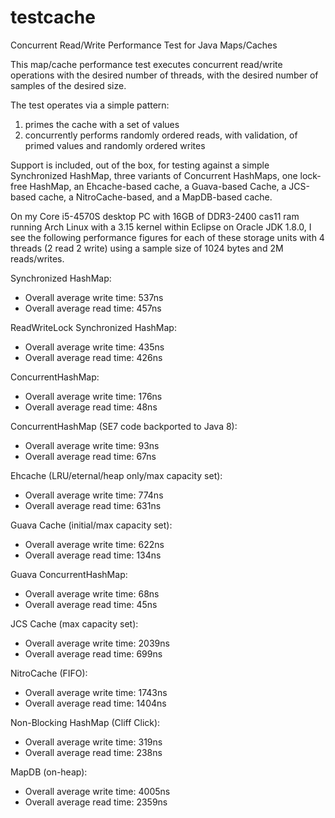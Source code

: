testcache
=========

Concurrent Read/Write Performance Test for Java Maps/Caches

This map/cache performance test executes concurrent read/write operations with the desired number of threads, with the desired number of samples of the desired size.

The test operates via a simple pattern:
1) primes the cache with a set of values
2) concurrently performs randomly ordered reads, with validation, of primed values and randomly ordered writes

Support is included, out of the box, for testing against a simple Synchronized HashMap, three variants of Concurrent HashMaps, one lock-free HashMap, an Ehcache-based cache, a Guava-based Cache, a JCS-based cache, a NitroCache-based, and a MapDB-based cache.

On my Core i5-4570S desktop PC with 16GB of DDR3-2400 cas11 ram running Arch Linux with a 3.15 kernel within Eclipse on Oracle JDK 1.8.0, I see the following performance figures for each of these storage units with 4 threads (2 read 2 write) using a sample size of 1024 bytes and 2M reads/writes.

Synchronized HashMap:
 - Overall average write time: 537ns
 - Overall average read time: 457ns

ReadWriteLock Synchronized HashMap:
 - Overall average write time: 435ns
 - Overall average read time: 426ns

ConcurrentHashMap:
 - Overall average write time: 176ns
 - Overall average read time: 48ns

ConcurrentHashMap (SE7 code backported to Java 8):
 - Overall average write time: 93ns
 - Overall average read time: 67ns

Ehcache (LRU/eternal/heap only/max capacity set):
 - Overall average write time: 774ns
 - Overall average read time: 631ns

Guava Cache (initial/max capacity set):
 - Overall average write time: 622ns
 - Overall average read time: 134ns

Guava ConcurrentHashMap:
 - Overall average write time: 68ns
 - Overall average read time: 45ns

JCS Cache (max capacity set):
 - Overall average write time: 2039ns
 - Overall average read time: 699ns

NitroCache (FIFO):
 - Overall average write time: 1743ns
 - Overall average read time: 1404ns

Non-Blocking HashMap (Cliff Click):
 - Overall average write time: 319ns
 - Overall average read time: 238ns
 
MapDB (on-heap):
 - Overall average write time: 4005ns
 - Overall average read time: 2359ns
 
